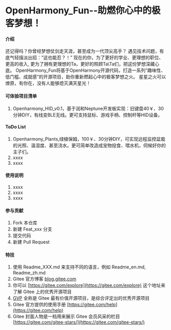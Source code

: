 # OpenHarmony_Fun--助燃你心中的极客梦想！

#### 介绍
还记得吗？你曾经梦想仗剑走天涯，甚至成为一代顶尖高手？
遇见技术问题，有底气轻描淡出招：“这也能忍？！”
现在的你，为了更好的学业、更理想的职位、更高的收入,
更为了拥有更理想的Ta，更好的照顾Ta\Ta们，把这份梦想深藏心底。
OpenHarmony_Fun将基于OpenHarmony开源代码，打造一系列“趣味性、低门槛、成就感”的开源项目，助你重新燃起心中的极客梦想之火。
星星之火可以燎原，有你在，没有人能够熄灭满天星光！


#### 可体验项目清单
1. Openharmony_HID_v0.1，基于润和Neptune开发板实现：旧键盘40￥、30分钟DIY，有线变BLE无线。更可支持鼠标、游戏手柄、控制杆等HID设备。


#### ToDo List

1.  Openharmony_Plants,绿植保姆，100￥、30分钟DIY，可实现远程监控盆栽的光照、温湿度、甚至浇水。更可简单改造成宠物投食、喂水机，伺候好你的主子们。
2.  xxxx
3.  xxxx

#### 使用说明

1.  xxxx
2.  xxxx
3.  xxxx

#### 参与贡献

1.  Fork 本仓库
2.  新建 Feat_xxx 分支
3.  提交代码
4.  新建 Pull Request


#### 特技

1.  使用 Readme\_XXX.md 来支持不同的语言，例如 Readme\_en.md, Readme\_zh.md
2.  Gitee 官方博客 [blog.gitee.com](https://blog.gitee.com)
3.  你可以 [https://gitee.com/explore](https://gitee.com/explore) 这个地址来了解 Gitee 上的优秀开源项目
4.  [GVP](https://gitee.com/gvp) 全称是 Gitee 最有价值开源项目，是综合评定出的优秀开源项目
5.  Gitee 官方提供的使用手册 [https://gitee.com/help](https://gitee.com/help)
6.  Gitee 封面人物是一档用来展示 Gitee 会员风采的栏目 [https://gitee.com/gitee-stars/](https://gitee.com/gitee-stars/)
